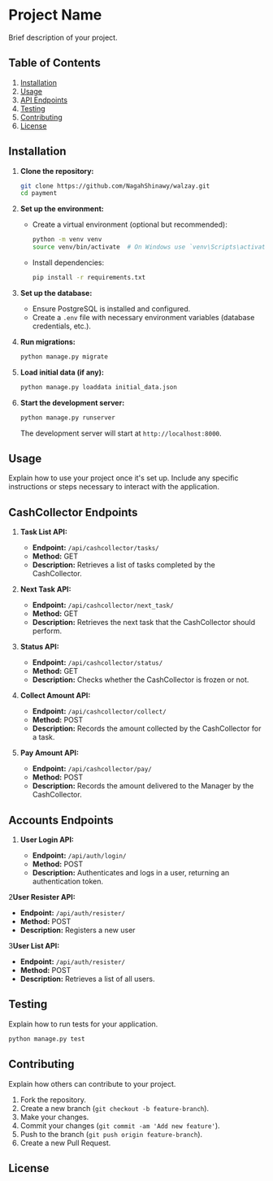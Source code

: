 # Project Name

Brief description of your project.

## Table of Contents

1. [Installation](#installation)
2. [Usage](#usage)
3. [API Endpoints](#api-endpoints)
4. [Testing](#testing)
5. [Contributing](#contributing)
6. [License](#license)

## Installation

1. **Clone the repository:**

   ```bash
   git clone https://github.com/NagahShinawy/walzay.git
   cd payment
   ```

2. **Set up the environment:**

   - Create a virtual environment (optional but recommended):

     ```bash
     python -m venv venv
     source venv/bin/activate  # On Windows use `venv\Scripts\activate`
     ```

   - Install dependencies:

     ```bash
     pip install -r requirements.txt
     ```

3. **Set up the database:**

   - Ensure PostgreSQL is installed and configured.
   - Create a `.env` file with necessary environment variables (database credentials, etc.).

4. **Run migrations:**

   ```bash
   python manage.py migrate
   ```

5. **Load initial data (if any):**

   ```bash
   python manage.py loaddata initial_data.json
   ```

6. **Start the development server:**

   ```bash
   python manage.py runserver
   ```

   The development server will start at `http://localhost:8000`.

## Usage

Explain how to use your project once it's set up. Include any specific instructions or steps necessary to interact with the application.

## CashCollector Endpoints

1. **Task List API:**

   - **Endpoint:** `/api/cashcollector/tasks/`
   - **Method:** GET
   - **Description:** Retrieves a list of tasks completed by the CashCollector.


2. **Next Task API:**

   - **Endpoint:** `/api/cashcollector/next_task/`
   - **Method:** GET
   - **Description:** Retrieves the next task that the CashCollector should perform.


3. **Status API:**

   - **Endpoint:** `/api/cashcollector/status/`
   - **Method:** GET
   - **Description:** Checks whether the CashCollector is frozen or not.


4. **Collect Amount API:**

   - **Endpoint:** `/api/cashcollector/collect/`
   - **Method:** POST
   - **Description:** Records the amount collected by the CashCollector for a task.


5. **Pay Amount API:**

   - **Endpoint:** `/api/cashcollector/pay/`
   - **Method:** POST
   - **Description:** Records the amount delivered to the Manager by the CashCollector.



## Accounts Endpoints

1. **User Login API:**

   - **Endpoint:** `/api/auth/login/`
   - **Method:** POST
   - **Description:** Authenticates and logs in a user, returning an authentication token.


2**User Resister API:**

   - **Endpoint:** `/api/auth/resister/`
   - **Method:** POST
   - **Description:** Registers a new user


3**User List API:**

   - **Endpoint:** `/api/auth/resister/`
   - **Method:** POST
   - **Description:** Retrieves a list of all users.




## Testing

Explain how to run tests for your application.

```bash
python manage.py test
```

## Contributing

Explain how others can contribute to your project.

1. Fork the repository.
2. Create a new branch (`git checkout -b feature-branch`).
3. Make your changes.
4. Commit your changes (`git commit -am 'Add new feature'`).
5. Push to the branch (`git push origin feature-branch`).
6. Create a new Pull Request.

## License

